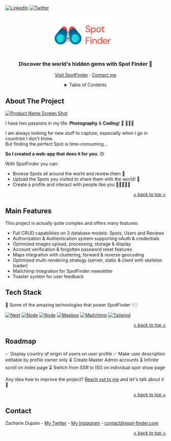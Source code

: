 <a name="readme-top"></a>

[![LinkedIn][linkedin-shield]][linkedin-url]
[![Twitter][linkedin-shield]][linkedin-url]

<!-- PROJECT LOGO -->
<br />
<div align="center">
  <a href="https://www.spot-finder.com/">
    <img src="public/logos/logo-no-background.png" alt="SpotFinder logo" width="194" height="100">
  </a>

  <h3 align="center">Discover the world's hidden gems with Spot Finder 💎</h3>

  <p align="center">
    <a href="https://www.spot-finder.com/"">Visit SpotFinder</a>
    ·
    <a href="https://twitter.com/zacFullStack">Contact me</a>
    
  </p>
</div>

<details align="center">
  <summary>Table of Contents</summary>
 <a href="#about-the-project">Why SpotFinder? 🤔</a>
 <a href="#main-features">Main Features ⚙️</a>
 <a href="#tech-stack">The Tech Stack 👨🏼‍💻</a>
 <a href="#roadmap">Roadmap: What's next? 🔮</a>
</details>

## About The Project

[![Product Name Screen Shot][product-screenshot]](https://example.com)

I have two passions in my life: **Photography** & **Coding**! 📸 👨🏼‍💻

I am always looking for new stuff to capture, especially when I go in countries I don't know.<br />
But finding the perfect Spot is time-consuming...

**So I created a web-app that does it for you.** 😍

With SpotFinder you can:

-   Browse Spots all around the world and review them 🔎
-   Upload the Spots you visited to share them with the world! 🙉
-   Create a profile and interact with people like you 🧑🏻‍🤝‍🧑🏼

<p align="right"><a href="#readme-top">🔝 back to top 🔝</a></p>

## Main Features

This project is actually quite complex and offers many features:

-   Full CRUD capabilities on 3 database models: Spots, Users and Reviews
-   Authorization & Authentication system supporting oAuth & credentials
-   Optimized images upload, processing, storage & display
-   Account verification & forgotten password reset features
-   Maps integration with clustering, forward & reverse geocoding
-   Optimized multi-rendering strategy (server, static & client with skeleton loader)
-   Mailchimp integration for SpotFinder newsletter
-   Toaster system for user feedback

## Tech Stack

🚀 Some of the amazing technologies that power SpotFinder 👇🏼

[![Next][Next.js]][Next-url]
[![Node][Node.js]][Node-url]
[![Node][MongoDB]][Mongo-url]
[![Mapbox][Mapbox]][Mapbox-url]
[![Mailchimp][Mailchimp]][Mailchimp-url]
[![Tailwind][Tailwind]][Tailwind-url]

<p align="right"><a href="#readme-top">🔝 back to top 🔝</a></p>

## Roadmap

✅ Display country of origin of users on user profile
✅ Make user description editable by profile owner only
⏳ Create Master Admin accounts
⏳ Infinite scroll on index page
⏳ Switch from SSR to ISG on individual spot show page

Any idea how to improve the project? [Reach out to me](https://twitter.com/zacFullStack) and let's talk about it 💬

<p align="right"><a href="#readme-top">🔝 back to top 🔝</a></p>

## Contact

Zacharie Dupain - [My Twitter](https://twitter.com/zacFullStack) - [My Instagram](https://www.instagram.com/what_a_shoot/) - contact@spot-finder.com

<p align="right"><a href="#readme-top">🔝 back to top 🔝</a></p>

<!-- MARKDOWN LINKS & IMAGES -->
<!-- https://www.markdownguide.org/basic-syntax/#reference-style-links -->

[product-screenshot]: https://theperfectroundgolf.com/wp-content/uploads/2022/04/placeholder.png

<!--  -->

[linkedin-shield]: https://img.shields.io/badge/-LinkedIn-black.svg?style=for-the-badge&logo=linkedin&colorB=2778C9
[linkedin-url]: https://linkedin.com/in/othneildrew

<!--  -->

[twitter-shield]: https://img.shields.io/badge/-twitter-white?style=for-the-badge&logo=twitter&colorB=1D9BF0&logoColor=white
[twitter-url]: https://twitter.com/zacFullStack

<!--  -->

[Next.js]: https://img.shields.io/badge/next.js-000000?style=for-the-badge&logo=nextdotjs&logoColor=white
[Next-url]: https://nextjs.org/

<!--  -->

[Node.js]: https://img.shields.io/badge/Node.JS-w?style=for-the-badge&logo=nodedotjs&logoColor=white&labelColor=72A960&color=72A960
[Node-url]: https://nodejs.org/

<!--  -->

[MongoDB]: https://img.shields.io/badge/MongoDB-w?style=for-the-badge&logo=mongodb&logoColor=white&labelColor=00A940&color=00A940
[Mongo-url]: https://www.mongodb.com/

<!--  -->

[Mapbox]: https://img.shields.io/badge/mapbox-w?style=for-the-badge&logo=mapbox&logoColor=white&labelColor=black&color=black
[Mapbox-url]: https://www.mapbox.com/

<!--  -->

[Mailchimp]: https://img.shields.io/badge/mailchimp-w?style=for-the-badge&logo=mailchimp&logoColor=black&labelColor=F7D91A&color=F7D91A
[Mailchimp-url]: https://mailchimp.com/

<!--  -->

[Tailwind]: https://img.shields.io/badge/tailwind-w?style=for-the-badge&logo=tailwindcss&logoColor=38BDF8&labelColor=white&color=white
[Tailwind-url]: https://tailwindcss.com/

<!--  -->

[React.js]: https://img.shields.io/badge/React-20232A?style=for-the-badge&logo=react&logoColor=61DAFB
[React-url]: https://reactjs.org/
